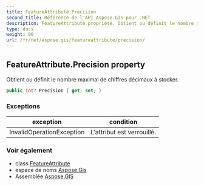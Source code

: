 ```yaml
---
title: FeatureAttribute.Precision
second_title: Référence de l'API Aspose.GIS pour .NET
description: FeatureAttribute propriété. Obtient ou définit le nombre maximal de chiffres décimaux à stocker.
type: docs
weight: 90
url: /fr/net/aspose.gis/featureattribute/precision/
---
```

## FeatureAttribute.Precision property

Obtient ou définit le nombre maximal de chiffres décimaux à stocker.

```csharp
public int? Precision { get; set; }
```

### Exceptions

| exception | condition |
| --- | --- |
| InvalidOperationException | L'attribut est verrouillé. |

### Voir également

* class [FeatureAttribute](../)
* espace de noms [Aspose.Gis](../../featureattribute/)
* Assemblée [Aspose.GIS](../../../)


